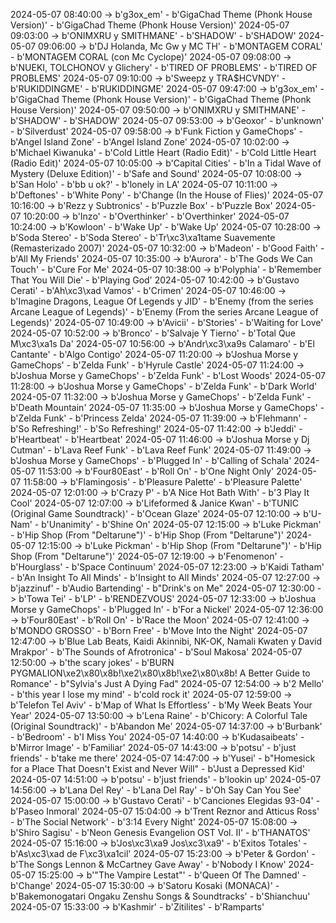 2024-05-07 08:40:00 -> b'g3ox_em' - b'GigaChad Theme (Phonk House Version)' - b'GigaChad Theme (Phonk House Version)'
2024-05-07 09:03:00 -> b'ONIMXRU y SMITHMANE' - b'SHADOW' - b'SHADOW'
2024-05-07 09:06:00 -> b'DJ Holanda, Mc Gw y MC TH' - b'MONTAGEM CORAL' - b'MONTAGEM CORAL (con Mc Cyclope)'
2024-05-07 09:08:00 -> b'NUEKI, TOLCHONOV y Glichery' - b'TIRED OF PROBLEMS' - b'TIRED OF PROBLEMS'
2024-05-07 09:10:00 -> b'Sweepz y TRA$HCVNDY' - b'RUKIDDINGME' - b'RUKIDDINGME'
2024-05-07 09:47:00 -> b'g3ox_em' - b'GigaChad Theme (Phonk House Version)' - b'GigaChad Theme (Phonk House Version)'
2024-05-07 09:50:00 -> b'ONIMXRU y SMITHMANE' - b'SHADOW' - b'SHADOW'
2024-05-07 09:53:00 -> b'Geoxor' - b'unknown' - b'Silverdust'
2024-05-07 09:58:00 -> b'Funk Fiction y GameChops' - b'Angel Island Zone' - b'Angel Island Zone'
2024-05-07 10:02:00 -> b'Michael Kiwanuka' - b'Cold Little Heart (Radio Edit)' - b'Cold Little Heart (Radio Edit)'
2024-05-07 10:05:00 -> b'Capital Cities' - b'In a Tidal Wave of Mystery (Deluxe Edition)' - b'Safe and Sound'
2024-05-07 10:08:00 -> b'San Holo' - b'bb u ok?' - b'lonely in LA'
2024-05-07 10:11:00 -> b'Deftones' - b'White Pony' - b'Change (In the House of Flies)'
2024-05-07 10:16:00 -> b'Rezz y Subtronics' - b'Puzzle Box' - b'Puzzle Box'
2024-05-07 10:20:00 -> b'Inzo' - b'Overthinker' - b'Overthinker'
2024-05-07 10:24:00 -> b'Kowloon' - b'Wake Up' - b'Wake Up'
2024-05-07 10:28:00 -> b'Soda Stereo' - b'Soda Stereo' - b'Tr\xc3\xa1tame Suavemente (Remasterizado 2007)'
2024-05-07 10:32:00 -> b'Madeon' - b'Good Faith' - b'All My Friends'
2024-05-07 10:35:00 -> b'Aurora' - b'The Gods We Can Touch' - b'Cure For Me'
2024-05-07 10:38:00 -> b'Polyphia' - b'Remember That You Will Die' - b'Playing God'
2024-05-07 10:42:00 -> b'Gustavo Cerati' - b'Ah\xc3\xad Vamos' - b'Crimen'
2024-05-07 10:46:00 -> b'Imagine Dragons, League Of Legends y JID' - b'Enemy (from the series Arcane League of Legends)' - b'Enemy (From the series Arcane League of Legends)'
2024-05-07 10:49:00 -> b'Avicii' - b'Stories' - b'Waiting for Love'
2024-05-07 10:52:00 -> b'Bronco' - b'Salvaje Y Tierno' - b'Total Que M\xc3\xa1s Da'
2024-05-07 10:56:00 -> b'Andr\xc3\xa9s Calamaro' - b'El Cantante' - b'Algo Contigo'
2024-05-07 11:20:00 -> b'Joshua Morse y GameChops' - b'Zelda Funk' - b'Hyrule Castle'
2024-05-07 11:24:00 -> b'Joshua Morse y GameChops' - b'Zelda Funk' - b'Lost Woods'
2024-05-07 11:28:00 -> b'Joshua Morse y GameChops' - b'Zelda Funk' - b'Dark World'
2024-05-07 11:32:00 -> b'Joshua Morse y GameChops' - b'Zelda Funk' - b'Death Mountain'
2024-05-07 11:35:00 -> b'Joshua Morse y GameChops' - b'Zelda Funk' - b'Princess Zelda'
2024-05-07 11:39:00 -> b'Flehmann' - b'So Refreshing!' - b'So Refreshing!'
2024-05-07 11:42:00 -> b'Jeddi' - b'Heartbeat' - b'Heartbeat'
2024-05-07 11:46:00 -> b'Joshua Morse y Dj Cutman' - b'Lava Reef Funk' - b'Lava Reef Funk'
2024-05-07 11:49:00 -> b'Joshua Morse y GameChops' - b'Plugged In' - b'Calling of Schala'
2024-05-07 11:53:00 -> b'Four80East' - b'Roll On' - b'One Night Only'
2024-05-07 11:58:00 -> b'Flamingosis' - b'Pleasure Palette' - b'Pleasure Palette'
2024-05-07 12:01:00 -> b'Crazy P' - b'A Nice Hot Bath With' - b'3 Play It Cool'
2024-05-07 12:07:00 -> b'Lifeformed & Janice Kwan' - b'TUNIC (Original Game Soundtrack)' - b'Ocean Glaze'
2024-05-07 12:10:00 -> b'U-Nam' - b'Unanimity' - b'Shine On'
2024-05-07 12:15:00 -> b'Luke Pickman' - b'Hip Shop (From "Deltarune")' - b'Hip Shop (From "Deltarune")'
2024-05-07 12:15:00 -> b'Luke Pickman' - b'Hip Shop (From "Deltarune")' - b'Hip Shop (From "Deltarune")'
2024-05-07 12:19:00 -> b'Fenomenon' - b'Hourglass' - b'Space Continuum'
2024-05-07 12:23:00 -> b'Kaidi Tatham' - b'An Insight To All Minds' - b'Insight to All Minds'
2024-05-07 12:27:00 -> b'jazzinuf' - b'Audio Bartending' - b"Drink's on Me"
2024-05-07 12:30:00 -> b'Towa Tei' - b'LP' - b'RENDEZVOUS'
2024-05-07 12:33:00 -> b'Joshua Morse y GameChops' - b'Plugged In' - b'For a Nickel'
2024-05-07 12:36:00 -> b'Four80East' - b'Roll On' - b'Race the Moon'
2024-05-07 12:41:00 -> b'MONDO GROSSO' - b'Born Free' - b'Move Into the Night'
2024-05-07 12:47:00 -> b'Blue Lab Beats, Kaidi Akinnibi, NK-OK, Namali Kwaten y David Mrakpor' - b'The Sounds of Afrotronica' - b'Soul Makosa'
2024-05-07 12:50:00 -> b'the scary jokes' - b'BURN PYGMALION\xe2\x80\x8b!\xe2\x80\x8b!\xe2\x80\x8b! A Better Guide to Romance' - b"Sylvia's Just A Dying Fad"
2024-05-07 12:54:00 -> b'2 Mello' - b'this year I lose my mind' - b'cold rock it'
2024-05-07 12:59:00 -> b'Telefon Tel Aviv' - b'Map of What Is Effortless' - b'My Week Beats Your Year'
2024-05-07 13:50:00 -> b'Lena Raine' - b'Chicory: A Colorful Tale (Original Soundtrack)' - b'Abandon Me'
2024-05-07 14:37:00 -> b'Burbank' - b'Bedroom' - b'I Miss You'
2024-05-07 14:40:00 -> b'Kudasaibeats' - b'Mirror Image' - b'Familiar'
2024-05-07 14:43:00 -> b'potsu' - b'just friends' - b'take me there'
2024-05-07 14:47:00 -> b'Yusei' - b"Homesick for a Place That Doesn't Exist and Never Will" - b'Just a Depressed Kid'
2024-05-07 14:51:00 -> b'potsu' - b'just friends' - b'lookin up'
2024-05-07 14:56:00 -> b'Lana Del Rey' - b'Lana Del Ray' - b'Oh Say Can You See'
2024-05-07 15:00:00 -> b'Gustavo Cerati' - b'Canciones Elegidas 93-04' - b'Paseo Inmoral'
2024-05-07 15:04:00 -> b'Trent Reznor and Atticus Ross' - b'The Social Network' - b'3:14 Every Night'
2024-05-07 15:08:00 -> b'Shiro Sagisu' - b'Neon Genesis Evangelion OST Vol. II' - b'THANATOS'
2024-05-07 15:16:00 -> b'Jos\xc3\xa9 Jos\xc3\xa9' - b'Exitos Totales' - b'As\xc3\xad de F\xc3\xa1cil'
2024-05-07 15:23:00 -> b'Peter & Gordon' - b'The Songs Lennon & McCartney Gave Away' - b'Nobody I Know'
2024-05-07 15:25:00 -> b'"The Vampire Lestat"' - b'Queen Of The Damned' - b'Change'
2024-05-07 15:30:00 -> b'Satoru Kosaki (MONACA)' - b'Bakemonogatari Ongaku Zenshu Songs & Soundtracks' - b'Shianchuu'
2024-05-07 15:33:00 -> b'Kashmir' - b'Zitilites' - b'Ramparts'
